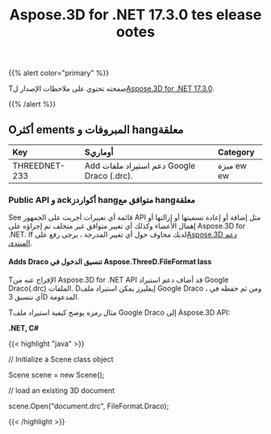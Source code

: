 ﻿---
title: Aspose.3D for .NET 17.3.0 tes elease ootes
type: docs
weight: 100
url: /ar/net/aspose-3d-for-net-17-3-0-release-notes/
---
{{% alert color="primary" %}} 

Tصفحته تحتوي على ملاحظات الإصدار ل[Aspose.3D for .NET 17.3.0](https://www.nuget.org/packages/Aspose.3D/17.3.0).

{{% /alert %}} 
## **Oأكثر ements المبروفات و hangمعلقة**

|**Key**|**Sأوماري**|**Category**|
|:- |:- |:- |
|THREEDNET-233|Add دعم استيراد ملفات Google Draco (.drc).|ميزة ew ew|
### **Public API و ackأكواردز hangمتوافق مع hangمعلقة**
See قائمة أي تغييرات أجريت على الجمهور API مثل إضافة أو إعادة تسميتها أو إزالتها أو إهمال الأعضاء وكذلك أي تغيير متوافق غير متخلف تم إجراؤه على Aspose.3D for .NET. If لديك مخاوف حول أي تغيير المدرجة ، يرجى رفع على[Aspose.3D دعم المنتدى](https://forum.aspose.com/c/3d/18).
#### **Adds Draco تنسيق الدخول في Aspose.ThreeD.FileFormat lass**
Tالإفراج عنه من Aspose.3D for .NET API قد أضاف دعم استيراد Google Draco(.drc) الملفات. Dإيفليرز يمكن استيراد ملف Google Draco ، ومن ثم حفظه في أي تنسيق 3D المدعومة.

Tمثال رمزه يوضح كيفية استيراد ملف Google Draco إلى Aspose.3D API:

**.NET, C#**

{{< highlight "java" >}}

 // Initialize a Scene class object

Scene scene = new Scene();

// load an existing 3D document

scene.Open("document.drc", FileFormat.Draco);

{{< /highlight >}}
